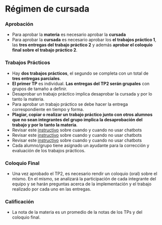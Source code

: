 Régimen de cursada
==================


### Aprobación

* Para aprobar la **materia** es necesario aprobar la **cursada**
* Para aprobar la **cursada** es necesario aprobar los **el trabajos práctico 1**, las **tres entregas del trabajo práctico 2** y además **aprobar el coloquio final sobre el trabajo práctico 2**.


### Trabajos Prácticos

* Hay **dos trabajos prácticos**, el segundo se completa con un total de **tres entregas parciales**.
* **El primer TP** es individual. **Las entregas del TP2 serán grupales** con grupos de tamaño a definir.
* Desaprobar un trabajo práctico implica desaprobar la cursada y por lo tanto la materia.
* Para aprobar un trabajo práctico se debe hacer la entrega correspondiente en tiempo y forma.
* **Plagiar, copiar o realizar un trabajo práctico junto con otros alumnos que no sean integrantes del grupo implica la desaprobación del trabajo y por lo tanto la materia**.
* Revisar este [instructivo](utils/chatbots) sobre cuando y cuando no usar chatbots
* Revisar este [instructivo](intro/utils/chatbots) sobre cuando y cuando no usar chatbots
* Revisar este [instructivo](/intro/utils/chatbots) sobre cuando y cuando no usar chatbots
* Cada alumno/grupo tiene asignado un ayudante para la corrección y evaluación de los trabajos prácticos.

### Coloquio Final
* Una vez aprobado el TP2, es necesario rendir un coloquio (oral) sobre el mismo. En el mismo, se analizará la participación de cada integrante del equipo y se harán preguntas acerca de la implementación y el trabajo realizado por cada uno en las entregas.

### Calificación

* La nota de la materia es un promedio de la notas de los TPs y del coloquio final.